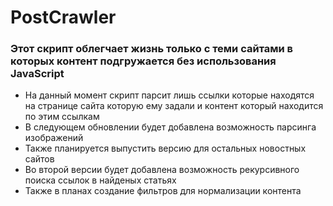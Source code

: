 # PostCrawler

<h3>Этот скрипт облегчает жизнь только с теми сайтами в которых контент подгружается без использования JavaScript</h3>
<ul>
<li>На данный момент скрипт парсит лишь ссылки которые находятся на странице сайта которую ему задали и контент который находится по этим ссылкам</li>
<li>В следующем обновлении будет добавлена возможность парсинга изображений</li>
<li>Также планируется выпустить версию для остальных новостных сайтов</li>
<li>Во второй версии будет добавлена возможность рекурсивного поиска ссылок в найденых статьях</li>
<li>Также в планах создание фильтров для нормализации контента</li>
</ul>
